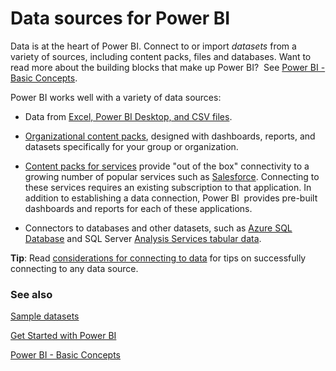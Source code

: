 <properties
   pageTitle="Data sources for Power BI"
   description="Data sources for Power BI"
   services="powerbi"
   documentationCenter=""
   authors="maggiesMSFT"
   manager="mblythe"
   editor=""
   tags=""/>

<tags
   ms.service="powerbi"
   ms.devlang="NA"
   ms.topic="article"
   ms.tgt_pltfrm="NA"
   ms.workload="powerbi"
   ms.date="01/21/2016"
   ms.author="maggies"/>

# Data sources for Power BI

Data is at the heart of Power BI. Connect to or import *datasets* from a variety of sources, including content packs, files and databases. Want to read more about the building blocks that make up Power BI?  See [Power BI - Basic Concepts](powerbi-service-basic-concepts.md).

Power BI works well with a variety of data sources:

-   Data from [Excel, Power BI Desktop, and CSV files](powerbi-service-get-data-from-files.md).

-   [Organizational content packs](powerbi-service-organizational-content-packs-introduction.md), designed with dashboards, reports, and datasets specifically for your group or organization.

-   [Content packs for services](powerbi-content-packs-services.md) provide "out of the box" connectivity to a growing number of popular services such as [Salesforce](https://powerbi.microsoft.com/integrations/salesforce). Connecting to these services requires an existing subscription to that application. In addition to establishing a data connection, Power BI  provides pre-built dashboards and reports for each of these applications.

-   Connectors to databases and other datasets, such as [Azure SQL Database](powerbi-azure-sql-database-with-direct-connect.md) and SQL Server [Analysis Services tabular data](powerbi-sql-server-analysis-services-tabular-data.md).

**Tip**: Read [considerations for connecting to data](powerbi-service-important-considerations-for-connecting-to-data-in-power-bi.md) for tips on successfully connecting to any data source.


### See also

[Sample datasets](powerbi-sample-datasets.md)

[Get Started with Power BI](powerbi-service-get-started.md)

[Power BI - Basic Concepts](powerbi-service-basic-concepts.md)
